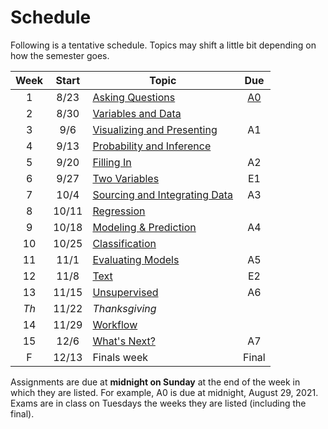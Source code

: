 # Schedule

Following is a tentative schedule.  Topics may shift a little bit depending on how the semester goes.

| Week | Start | Topic                               | Due    |
| :--: | :---: | ----------------------------------- | :----: |
| 1    | 8/23  | [Asking Questions][W1]              | [A0][] |
| 2    | 8/30  | [Variables and Data][W2]            |        |
| 3    | 9/6   | [Visualizing and Presenting][W3]    | A1     |
| 4    | 9/13  | [Probability and Inference][W4]     |        |
| 5    | 9/20  | [Filling In][W5]                    | A2     |
| 6    | 9/27  | [Two Variables][W6]                 | E1     |
| 7    | 10/4  | [Sourcing and Integrating Data][W7] | A3     |
| 8    | 10/11 | [Regression][W8]                    |        |
| 9    | 10/18 | [Modeling & Prediction][W9]         | A4     |
| 10   | 10/25 | [Classification][W10]               |        |
| 11   | 11/1  | [Evaluating Models][W11]            | A5     |
| 12   | 11/8  | [Text][W12]                         | E2     |
| 13   | 11/15 | [Unsupervised][W13]                 | A6     |
| *Th* | 11/22 | *Thanksgiving*                      |        |
| 14   | 11/29 | [Workflow][W14]                     |        |
| 15   | 12/6  | [What's Next?][W15]                 | A7     |
| F    | 12/13 | Finals week                         | Final  |

Assignments are due at **midnight on Sunday** at the end of the week in which they are listed. For
example, A0 is due at midnight, August 29, 2021.  Exams are in class on Tuesdays the weeks they are
listed (including the final).

[A0]: assignments/A0/index.md
[A1]: assignments/A1/index.md
[A2]: assignments/A2/index.md
[A3]: assignments/A3/index.md
[A4]: assignments/A4/index.md
[A5]: assignments/A5/index.md
[A6]: assignments/A6/index.md
[A7]: assignments/A7/index.md

[W1]: week1/index.md
[W2]: week2/index.md
[W3]: week3/index.md
[W4]: week4/index.md
[W5]: week5/index.md
[W6]: week6/index.md
[W7]: week7/index.md
[W8]: week8/index.md
[W9]: week9/index.md
[W10]: week10/index.md
[W11]: week11/index.md
[W12]: week12/index.md
[W13]: week13/index.md
[W14]: week14/index.md
[W15]: week15/index.md
